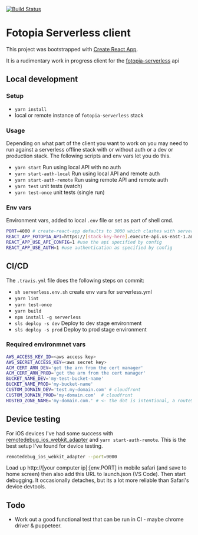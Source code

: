 [![Build Status](https://travis-ci.org/mbudm/fotopia-serverless-client.svg?branch=master)](https://travis-ci.org/mbudm/fotopia-serverless-client)
# Fotopia Serverless client

This project was bootstrapped with [Create React App](https://github.com/facebookincubator/create-react-app).

It is a rudimentary work in progress client for the [fotopia-serverless](https://github.com/facebookincubator/create-react-app) api

## Local development
### Setup

- `yarn install`
- local or remote instance of `fotopia-serverless` stack

### Usage
Depending on what part of the client you want to work on you may need to run against a serverless offline stack with or without auth or a dev or production stack. The following scripts and env vars let you do this.

- `yarn start` Run using local API with no auth
- `yarn start-auth-local` Run using local API and remote auth
- `yarn start-auth-remote` Run using remote API and remote auth
- `yarn test` unit tests (watch)
- `yarn test-once` unit tests (single run)

### Env vars
Environment vars, added to local `.env` file or set as part of shell cmd.
```sh
PORT=4000 # create-react-app defaults to 3000 which clashes with serverless-offline
REACT_APP_FOTOPIA_API=https://[stack-key-here].execute-api.us-east-1.amazonaws.com/prod/ # point to a deployed fotopia-serverless stack
REACT_APP_USE_API_CONFIG=1 #use the api specified by config
REACT_APP_USE_AUTH=1 #use authentication as specified by config
```

## CI/CD
The `.travis.yml` file does the following steps on commit:

- `sh serverless.env.sh` create env vars for serverless.yml
- `yarn lint`
- `yarn test-once`
- `yarn build`
- `npm install -g serverless`
- `sls deploy -s dev` Deploy to dev stage environment
- `sls deploy -s prod` Deploy to prod stage environment

### Required environmnet vars
```sh
AWS_ACCESS_KEY_ID=<aws access key>
AWS_SECRET_ACCESS_KEY=<aws secret key> 
ACM_CERT_ARN_DEV='get the arn from the cert manager'
ACM_CERT_ARN_PROD='get the arn from the cert manager'
BUCKET_NAME_DEV='my-test-bucket-name'
BUCKET_NAME_PROD='my-bucket-name'
CUSTOM_DOMAIN_DEV='test.my-domain.com' # cloudfront
CUSTOM_DOMAIN_PROD='my-domain.com'  # cloudfront
HOSTED_ZONE_NAME='my-domain.com.' # <- the dot is intentional, a route53 requirement
```
## Device testing

For iOS devices I've had some success with [remotedebug_ios_webkit_adapter](https://github.com/RemoteDebug/remotedebug-ios-webkit-adapter) and `yarn start-auth-remote`. This is the best setup I've found for device testing.

```sh
remotedebug_ios_webkit_adapter --port=9000
```
Load up http://[your computer ip]:[env.PORT] in mobile safari (and save to home screen) then also add this URL to launch.json (VS Code). Then start debugging. It occasionally detaches, but its a lot more reliable than Safari's device devtools.

## Todo
- Work out a good functional test that can be run in CI - maybe chrome driver & puppeteer.
